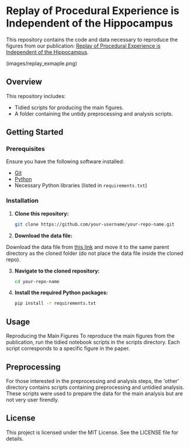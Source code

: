 # Replay of Procedural Experience is Independent of the Hippocampus

This repository contains the code and data necessary to reproduce the figures from our publication: [Replay of Procedural Experience is Independent of the Hippocampus](https://www.biorxiv.org/content/10.1101/2024.06.05.597547v1.full.pdf).

(images/replay_exmaple.png)

## Overview

This repository includes:
- Tidied scripts for producing the main figures.
- A folder containing the untidy preprocessing and analysis scripts.

## Getting Started

### Prerequisites

Ensure you have the following software installed:
- [Git](https://git-scm.com/)
- [Python](https://www.python.org/downloads/)
- Necessary Python libraries (listed in `requirements.txt`) 

### Installation

1. **Clone this repository:**

   ```bash
   git clone https://github.com/your-username/your-repo-name.git

2. **Download the data file:**

Download the data file from [this link](#) and move it to the same parent directory as the cloned folder (do not place the data file inside the cloned repo).

3. **Navigate to the cloned repository:**

   ```bash
   cd your-repo-name

4. **Install the required Python packages:**
  
    ```bash
    pip install -r requirements.txt

## Usage
Reproducing the Main Figures
To reproduce the main figures from the publication, run the tidied notebook scripts in the scripts directory. Each script corresponds to a specific figure in the paper.

## Preprocessing
For those interested in the preprocessing and analysis steps, the 'other' directory contains scripts containing preprocessing and untidied analysis. These scripts were used to prepare the data for the main analysis but are not very user firendly.

## License
This project is licensed under the MIT License. See the LICENSE file for details.

